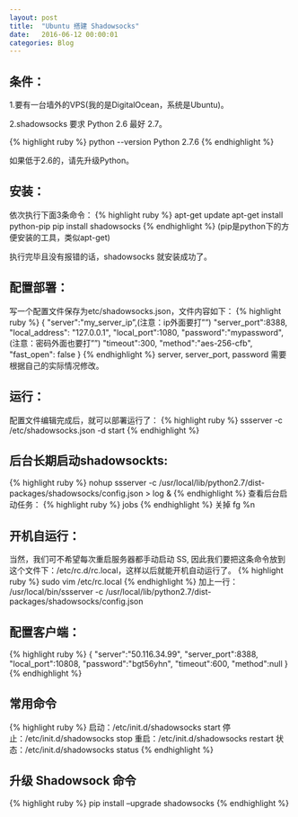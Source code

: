 ---layout: posttitle:  "Ubuntu 搭建 Shadowsocks"date:   2016-06-12 00:00:01categories: Blog---## 条件：1.要有一台墙外的VPS(我的是DigitalOcean，系统是Ubuntu)。  2.shadowsocks 要求 Python 2.6 最好 2.7。  {% highlight ruby %}python --version Python 2.7.6{% endhighlight %}  如果低于2.6的，请先升级Python。## 安装：依次执行下面3条命令：{% highlight ruby %}apt-get updateapt-get install python-pippip install shadowsocks{% endhighlight %}(pip是python下的方便安装的工具，类似apt-get)  执行完毕且没有报错的话，shadowsocks 就安装成功了。## 配置部署：写一个配置文件保存为etc/shadowsocks.json，文件内容如下：{% highlight ruby %}{    "server":"my_server_ip”,(注意：ip外面要打””)    "server_port":8388,    "local_address": "127.0.0.1",    "local_port":1080,    "password":"mypassword",(注意：密码外面也要打””)    "timeout":300,    "method":"aes-256-cfb",    "fast_open": false}{% endhighlight %}server, server_port, password 需要根据自己的实际情况修改。## 运行：配置文件编辑完成后，就可以部署运行了：{% highlight ruby %}ssserver -c /etc/shadowsocks.json -d start{% endhighlight %}      ## 后台长期启动shadowsockts:{% highlight ruby %}nohup ssserver -c /usr/local/lib/python2.7/dist-packages/shadowsocks/config.json > log &{% endhighlight %}查看后台启动任务：{% highlight ruby %}jobs{% endhighlight %}关掉 fg %n## 开机自运行：当然，我们可不希望每次重启服务器都手动启动 SS, 因此我们要把这条命令放到这个文件下：/etc/rc.d/rc.local，这样以后就能开机自动运行了。{% highlight ruby %}sudo vim /etc/rc.local{% endhighlight %}加上一行：/usr/local/bin/ssserver -c /usr/local/lib/python2.7/dist-packages/shadowsocks/config.json## 配置客户端：{% highlight ruby %}{"server":"50.116.34.99","server_port":8388,"local_port":10808,"password":"bgt56yhn","timeout":600,"method":null}{% endhighlight %}## 常用命令{% highlight ruby %}启动：/etc/init.d/shadowsocks start停止：/etc/init.d/shadowsocks stop重启：/etc/init.d/shadowsocks restart状态：/etc/init.d/shadowsocks status{% endhighlight %}## 升级 Shadowsock 命令{% highlight ruby %}pip install –upgrade shadowsocks{% endhighlight %}